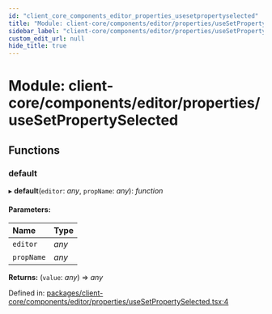 ```yaml
---
id: "client_core_components_editor_properties_usesetpropertyselected"
title: "Module: client-core/components/editor/properties/useSetPropertySelected"
sidebar_label: "client-core/components/editor/properties/useSetPropertySelected"
custom_edit_url: null
hide_title: true
---
```


# Module: client-core/components/editor/properties/useSetPropertySelected

## Functions

### default

▸ **default**(`editor`: *any*, `propName`: *any*): *function*

#### Parameters:

Name | Type |
:------ | :------ |
`editor` | *any* |
`propName` | *any* |

**Returns:** (`value`: *any*) => *any*

Defined in: [packages/client-core/components/editor/properties/useSetPropertySelected.tsx:4](https://github.com/xr3ngine/xr3ngine/blob/5c3dcaef1/packages/client-core/components/editor/properties/useSetPropertySelected.tsx#L4)
